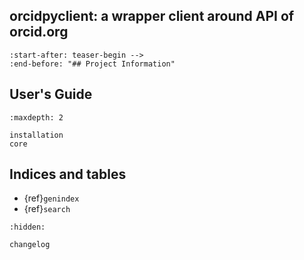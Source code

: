 ## orcidpyclient: a wrapper client around API of orcid.org

```{include} ../README.md
:start-after: teaser-begin -->
:end-before: "## Project Information"
```

## User's Guide

```{toctree}
:maxdepth: 2

installation
core
```

## Indices and tables

- {ref}`genindex`
- {ref}`search`

```{toctree}
:hidden:

changelog
```

